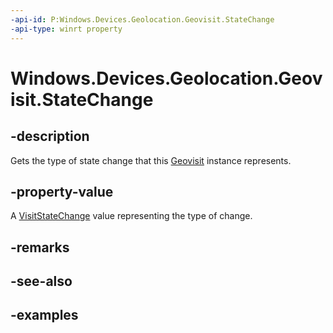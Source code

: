 ```yaml
---
-api-id: P:Windows.Devices.Geolocation.Geovisit.StateChange
-api-type: winrt property
---
```


<!-- Property syntax.
public VisitStateChange StateChange { get; }
-->

# Windows.Devices.Geolocation.Geovisit.StateChange

## -description
Gets the type of state change that this [Geovisit](Geovisit.md) instance represents.

## -property-value
A [VisitStateChange](VisitStateChange.md) value representing the type of change.

## -remarks

## -see-also

## -examples

